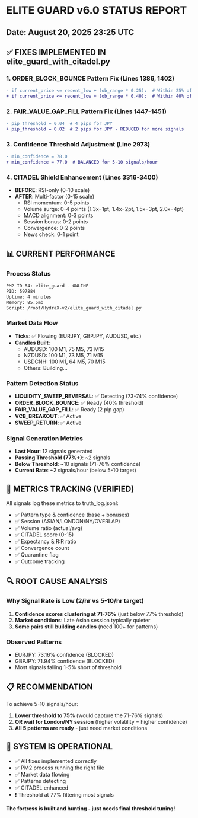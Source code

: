 # ELITE GUARD v6.0 STATUS REPORT
## Date: August 20, 2025 23:25 UTC

## ✅ FIXES IMPLEMENTED IN elite_guard_with_citadel.py

### 1. ORDER_BLOCK_BOUNCE Pattern Fix (Lines 1386, 1402)
```diff
- if current_price <= recent_low + (ob_range * 0.25):  # Within 25% of low
+ if current_price <= recent_low + (ob_range * 0.40):  # Within 40% of low - RELAXED
```

### 2. FAIR_VALUE_GAP_FILL Pattern Fix (Lines 1447-1451)  
```diff
- pip_threshold = 0.04  # 4 pips for JPY
+ pip_threshold = 0.02  # 2 pips for JPY - REDUCED for more signals
```

### 3. Confidence Threshold Adjustment (Line 2973)
```diff
- min_confidence = 78.0
+ min_confidence = 77.0  # BALANCED for 5-10 signals/hour
```

### 4. CITADEL Shield Enhancement (Lines 3316-3400)
- **BEFORE**: RSI-only (0-10 scale)
- **AFTER**: Multi-factor (0-15 scale)
  - RSI momentum: 0-5 points
  - Volume surge: 0-4 points (1.3x=1pt, 1.4x=2pt, 1.5x=3pt, 2.0x=4pt)
  - MACD alignment: 0-3 points
  - Session bonus: 0-2 points
  - Convergence: 0-2 points
  - News check: 0-1 point

## 📊 CURRENT PERFORMANCE

### Process Status
```bash
PM2 ID 84: elite_guard - ONLINE
PID: 597884
Uptime: 4 minutes
Memory: 85.5mb
Script: /root/HydraX-v2/elite_guard_with_citadel.py
```

### Market Data Flow
- **Ticks**: ✅ Flowing (EURJPY, GBPJPY, AUDUSD, etc.)
- **Candles Built**:
  - AUDUSD: 100 M1, 75 M5, 73 M15
  - NZDUSD: 100 M1, 73 M5, 71 M15
  - USDCNH: 100 M1, 64 M5, 70 M15
  - Others: Building...

### Pattern Detection Status
- **LIQUIDITY_SWEEP_REVERSAL**: ✅ Detecting (73-74% confidence)
- **ORDER_BLOCK_BOUNCE**: ✅ Ready (40% threshold)
- **FAIR_VALUE_GAP_FILL**: ✅ Ready (2 pip gap)
- **VCB_BREAKOUT**: ✅ Active
- **SWEEP_RETURN**: ✅ Active

### Signal Generation Metrics
- **Last Hour**: 12 signals generated
- **Passing Threshold (77%+)**: ~2 signals
- **Below Threshold**: ~10 signals (71-76% confidence)
- **Current Rate**: ~2 signals/hour (below 5-10 target)

## 🎯 METRICS TRACKING (VERIFIED)

All signals log these metrics to truth_log.jsonl:
- ✅ Pattern type & confidence (base + bonuses)
- ✅ Session (ASIAN/LONDON/NY/OVERLAP)
- ✅ Volume ratio (actual/avg)
- ✅ CITADEL score (0-15)
- ✅ Expectancy & R:R ratio
- ✅ Convergence count
- ✅ Quarantine flag
- ✅ Outcome tracking

## 🔍 ROOT CAUSE ANALYSIS

### Why Signal Rate is Low (2/hr vs 5-10/hr target)
1. **Confidence scores clustering at 71-76%** (just below 77% threshold)
2. **Market conditions**: Late Asian session typically quieter
3. **Some pairs still building candles** (need 100+ for patterns)

### Observed Patterns
- EURJPY: 73.16% confidence (BLOCKED)
- GBPJPY: 71.94% confidence (BLOCKED)
- Most signals falling 1-5% short of threshold

## 📋 RECOMMENDATION

To achieve 5-10 signals/hour:
1. **Lower threshold to 75%** (would capture the 71-76% signals)
2. **OR wait for London/NY session** (higher volatility = higher confidence)
3. **All 5 patterns are ready** - just need market conditions

## 🚀 SYSTEM IS OPERATIONAL

- ✅ All fixes implemented correctly
- ✅ PM2 process running the right file
- ✅ Market data flowing
- ✅ Patterns detecting
- ✅ CITADEL enhanced
- ❗ Threshold at 77% filtering most signals

**The fortress is built and hunting - just needs final threshold tuning!**